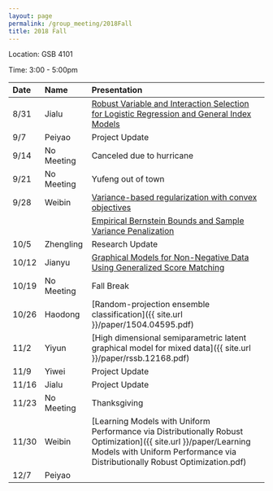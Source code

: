 ```yaml
---
layout: page
permalink: /group_meeting/2018Fall
title: 2018 Fall
---
```


Location: GSB 4101 

Time: 3:00 - 5:00pm

| Date    | Name       | Presentation |
| :----   | :----------|:--------     |
| 8/31    | Jialu      |[Robust Variable and Interaction Selection for Logistic Regression and General Index Models]|
| 9/7     | Peiyao     | Project Update |
| 9/14    | No Meeting | Canceled due to hurricane |
| 9/21    | No Meeting | Yufeng out of town | 
| 9/28    | Weibin     |[Variance-based regularization with convex objectives]                |
|		  |            |[Empirical Bernstein Bounds and Sample Variance Penalization]|
| 10/5    | Zhengling  | Research Update        |
| 10/12   | Jianyu     |[Graphical Models for Non-Negative Data Using Generalized Score Matching]|
| 10/19   | No Meeting | Fall Break |
| 10/26   | Haodong    |[Random-projection ensemble classification]({{ site.url }}/paper/1504.04595.pdf)|
| 11/2    | Yiyun      |[High dimensional semiparametric latent graphical model for mixed data]({{ site.url }}/paper/rssb.12168.pdf)|
| 11/9    | Yiwei      | Project Update |
| 11/16   | Jialu      | Project Update |
| 11/23   | No Meeting |  Thanksgiving   |
| 11/30   | Weibin     | [Learning Models with Uniform Performance via Distributionally Robust Optimization]({{ site.url }}/paper/Learning Models with Uniform Performance via Distributionally Robust Optimization.pdf)           |
| 12/7    | Peiyao     |            |

<!-- 
| 10/26   | Jialu      |             |
| 11/2    | Peiyao     |            |
| 11/9    | Weibin     |           |
| 11/23   | No Meeting |  Thanksgiving   |
| 11/30   | Zhengling  |            |
| 12/7    | Jianyu     |            |
 -->

[Robust Variable and Interaction Selection for Logistic Regression and General Index Models]: https://www.tandfonline.com/doi/pdf/10.1080/01621459.2017.1401541?needAccess=true
[Variance-based regularization with convex objectives]: https://arxiv.org/pdf/1610.02581.pdf
[Empirical Bernstein Bounds and Sample Variance Penalization]: https://arxiv.org/pdf/0907.3740.pdf
[Graphical Models for Non-Negative Data Using Generalized Score Matching]: http://proceedings.mlr.press/v84/yu18b/yu18b.pdf
